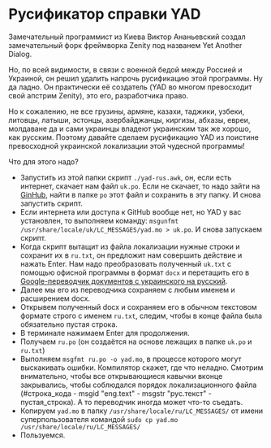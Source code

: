 # Русификатор справки YAD

Замечательный программист из Киева Виктор Ананьевский создал замечательный форк фреймворка Zenity под названем Yet Another Dialog.

Но, по всей видимости, в связи с военной бедой между Россией и Украиной, он решил удалить напрочь русификацию этой программы. Ну да ладно. Он практически её создатель (YAD во многом превосходит свой апстрим Zenity), это его, разработчика право.

Но к сожалению, не все грузины, армяне, казахи, таджики, узбеки, литовцы, латыши, эстонцы, азербайджанцы, киргизы, абхазы, евреи, молдаване да и сами украинцы владеют украинским так же хорошо, как русским. Поэтому давайте сделаем русификацию YAD из поистине превосходной украинской локализации этой чудесной программы!

Что для этого надо?

- Запустить из этой папки скрипт `./yad-rus.awk`, он, если есть интернет, скачает нам файл `uk.po`. Если не скачает, то надо зайти на [GinHub](https://github.com/v1cont/yad), найти в папке `po` этот файл и сохранить в эту папку. И снова запустить скрипт.
- Если интернета или доступа к GitHub вообще нет, но YAD у вас установлен, то выполняем команду: `msgunfmt /usr/share/locale/uk/LC_MESSAGES/yad.mo > uk.po`. И снова запускаем скрипт.
- Когда скрипт вытащит из файла локализации нужные строки и сохранит их в `ru.txt`, он предложит нам совершить действие и нажать Enter. Нам надо преобразовать полученный `uk.txt` с помощью офисной программы в формат `docx` и перетащить его в [Google-переводчик документов с украинского на русский](https://translate.google.com/?sl=uk&tl=ru&op=docs).
- Далее мы его из переводчика сохраняем с любым именем и расширением docx.
- Открывем полученный docx и сохраняем его в обычном текстовом формате строго с именем `ru.txt`, следим, чтобы в конце файла была обязательно пустая строка.
- В терминале нажимаем Enter для продолжения.
- Получаем `ru.po` (он создаётся на основе лежащих в папке `uk.po` и `ru.txt`)
- Выполняем `msgfmt ru.po -o yad.mo`, в процессе которого могут выскакивать ошибки. Компилятор скажет, где что неладно. Смотрим внимательно, чтобы все открывающиеся кавычки вконце закрывались, чтобы соблюдался порядок локализационного файла (#строка_кода - msgid "eng.text" - msgstr "рус.текст" - пустая_строка). А то переводчик иногда может что-то съедать.
- Копируем `yad.mo` в папку `/usr/share/locale/ru/LC_MESSAGES/` от имени суперпользователя командой `sudo cp yad.mo /usr/share/locale/ru/LC_MESSAGES/`
- Пользуемся.